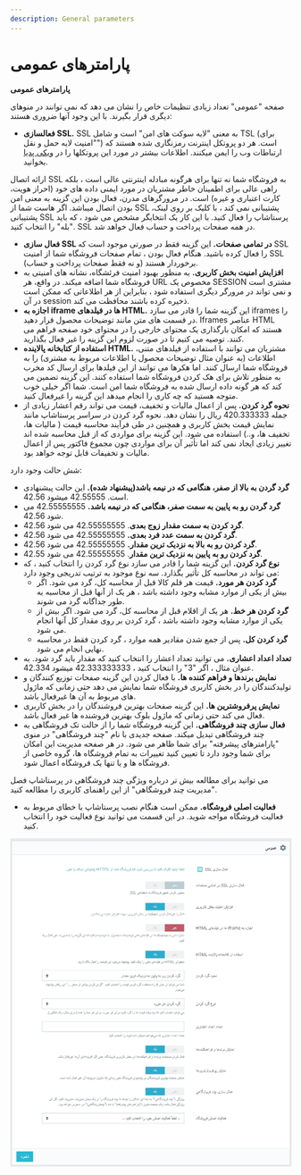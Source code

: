 ```yaml
---
description: General parameters
---
```


# پارامترهای عمومی

**پارامترهای عمومی**

صفحه "عمومی" تعداد زیادی تنظیمات خاص را نشان می دهد که نمی توانند در منوهای دیگری قرار بگیرند. با این وجود آنها ضروری هستند:

* **فعالسازی SSL.** SSL به معنی "لایه سوکت های امن" است و شامل TSL (برای "امنیت لایه حمل و نقل") است. هر دو پروتکل اینترنت رمزنگاری شده هستند که ارتباطات وب را ایمن میکنند. اطلاعات بیشتر در مورد این پروتکلها را در [ویکی پدیا](http://en.wikipedia.org/wiki/Secure\_Sockets\_Layer) بخوانید.

ارائه اتصال SSL به فروشگاه شما نه تنها برای هرگونه مبادله اینترنتی عالی است ، بلکه راهی عالی برای اطمینان خاطر مشتریان در مورد ایمنی داده های خود (احراز هویت، کارت اعتباری و غیره) است. در مرورگرهای مدرن، فعال بودن این گزینه به معنی امن بودن اتصال میباشد. اگر هاست شما از SSL پشتیبانی نمی کند ، با کلیک بر روی لینک، پشتیبانی SSL پرستاشاپ را فعال کنید. با این کار یک انتخابگر مشخص می شود ، که باید "بله" را انتخاب کنید. SSL در همه صفحات پرداخت و حساب فعال خواهد شد.

* **فعال سازی SSL در تمامی صفحات.** این گزینه فقط در صورتی موجود است که SSL را فعال کرده باشید. هنگام فعال بودن ، تمام صفحات فروشگاه شما از امنیت SSL برخوردار هستند (و نه فقط صفحات پرداخت و حساب).
* **افزایش امنیت بخش کاربری.** به منظور بهبود امنیت فرئشگاه، نشانه های امنیتی به فروشگاه شما اضافه میکند. در واقع، هر URL مخصوص یک SESSION مشتری است و نمی تواند در مرورگر دیگری استفاده شود ، بنابراین از هر اطلاعاتی که ممکن است در آن session ذخیره کرده باشند محافظت می کند.
* **اجازه به iframe ها در فیلدهای HTML.** این گزینه شما را قادر می سازد iframes را در قسمت های متن مانند توضیحات محصول قرار دهید. Iframes عناصر HTML هستند که امکان بارگذاری یک محتوای خارجی را در محتوای خود صفحه فراهم می کنند. توصیه می کنیم تا در صورت لزوم این گزینه را غیر فعال بگذارید.
* **استفاده از کتابخانه پالاینده HTML.** مشتریان می توانند با استفاده از فیلدهای متنی، اطلاعات (به عنوان مثال توضیحات محصول یا اطلاعات مربوط به مشتری) را به فروشگاه شما ارسال کنند. اما هکرها می توانند از این فیلدها برای ارسال کد مخرب به منظور تلاش برای هک کردن فروشگاه شما استفاده کنند. این گزینه تضمین می کند که هر گونه داده ارسال شده به فروشگاه شما امن است. شما اگر خیلی خوب متوجه هستید که چه کاری را انجام میدهد این گزینه را غیرفعال کنید.
* **نحوه گرد کردن.** پس از اعمال مالیات و تخفیف، قیمت می تواند رقم اعشار زیادی از جمله 420.333333 ریال را نشان دهد. نحوه گرد کردن در سراسر پرستاشاپ مانند نمایش قیمت بخش کاربری و همچنین در طی فرآیند محاسبه قیمت ( مالیات ها، تخفیف ها، و..) استفاده می شود. این گزینه برای مواردی که از قبل محاسبه شده اند تغییر زیادی ایجاد نمی کند اما تأثیر آن برای مواردی چون مجموع فاکتور پس از اعمال مالیات و تخفیفات قابل توجه خواهد بود.

شش حالت وجود دارد:

* **گرد گردن به بالا از صفر، هنگامی که در نیمه باشد(پیشنهاد شده).** این حالت پیشنهادی است. 42.55555 میشود 42.56.
* **گرد گردن رو به پایین به سمت صفر، هنگامی که در نیمه باشد.** 42.55555555 می شود 42.56.
* **گرد کردن به سمت مقدار زوج بعدی**. 42.55555555 می شود 42.56.
* **گرد کردن به سمت عدد فرد بعدی.** 42.55555555 می شود 42.56.
* **گرد کردن رو به بالا به نزدیک ترین مقدار.** 42.55555555 می شود 42.56.
* **گرد کردن رو به پایین به نزدیک ترین مقدار**. 42.55555555 می شود 42.55.
* **نوع گرد کردن.** این گزینه شما را قادر می سازد نوع گرد کردن را انتخاب کنید ، که می تواند در محاسبه کل تأثیر بگذارد. سه نوع موجود به ترتیب تدریجی وجود دارد:
  * **گرد کردن هر مورد.** قیمت هر قلم کالا قبل از محاسبه کل، گرد می شود. اگر بیش از یکی از موارد مشابه وجود داشته باشد ، هر یک از آنها قبل از محاسبه به طور جداگانه گرد می شوند.
  * **گرد کردن هر خط.** هر یک از اقلام قبل از محاسبه کل، گرد می شود. اگر بیش از یکی از موارد مشابه وجود داشته باشد ، گرد کردن بر روی مقدار کل آنها انجام می شود.
  * **گرد کردن کل.** پس از جمع شدن مقادیر همه موارد ، گرد کردن فقط در محاسبه نهایی انجام می شود.
* **تعداد اعداد اعشاری.** می توانید تعداد اعشار را انتخاب کنید که مقدار باید گرد شود. به عنوان مثال ، اگر "3" را انتخاب کنید ، 42.333333333 میشود 42.334.
* **نمایش برندها و فراهم کننده ها.** با فعال کردن این گزینه صفحات توزیع کنندگان و تولیدکنندگان را در بخش کاربری فروشگاه شما نمایش می دهد حتی زمانی که ماژول های مربوط به آن ها غیرفعال باشد.
* **نمایش پرفروشترین ها.** این گزینه صفحات بهترین فروشندگان را در بخش کاربری فعال می کند حتی زمانی که ماژول بلوک بهترین فروشنده ها غیر فعال باشد.
* **فعال سازی چند فروشگاهی.** این گزینه فروشگاه شما را از حالت تک فروشگاهی به چند فروشگاهی تبدیل میکند. صفحه جدیدی با نام "چند فروشگاهی" در منوی "پارامترهای پیشرفته" برای شما ظاهر می شود. در هر صفحه مدیریت این امکان برای شما وجود دارد تا تعیین کنید تغییرات به تمام فروشگاه ها، گروه خاصی از فروشگاه ها و یا تنها یک فروشگاه اعمال شود.

می توانید برای مطالعه بیش تر درباره ویژگی چند فروشگاهی در پرستاشاپ فصل "مدیریت چند فروشگاهی" از این راهنمای کاربری را مطالعه کنید.

* **فعالیت اصلی فروشگاه.** ممکن است هنگام نصب پرستاشاپ با خطای مربوط به فعالیت فروشگاه مواجه شوید. در این قسمت می توانید نوع فعالیت خود را انتخاب کنید.

![](<../../../.gitbook/assets/0 (53).png>)
